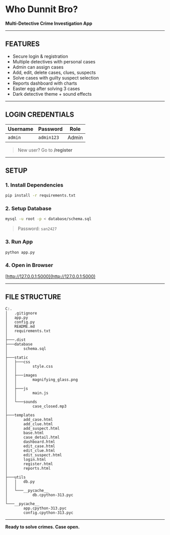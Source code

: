 # Who Dunnit Bro?  
**Multi-Detective Crime Investigation App**

---

## FEATURES

- Secure login & registration  
- Multiple detectives with personal cases  
- Admin can assign cases  
- Add, edit, delete cases, clues, suspects  
- Solve cases with guilty suspect selection  
- Reports dashboard with charts  
- Easter egg after solving 3 cases  
- Dark detective theme + sound effects  

---

## LOGIN CREDENTIALS

| Username | Password | Role  |
|--------  |----------  |------ |        
| `admin`  | `admin123`| Admin | 
> New user? Go to **/register**

---

## SETUP

### 1. Install Dependencies
```bash
pip install -r requirements.txt
```

### 2. Setup Database
```bash
mysql -u root -p < database/schema.sql
```
> Password: `san2427`

### 3. Run App
```bash
python app.py
```

### 4. Open in Browser
[http://127.0.0.1:5000](http://127.0.0.1:5000)

---

## FILE STRUCTURE

```
C:.
│   .gitignore
│   app.py
│   config.py
│   README.md
│   requirements.txt
│
├───.dist
├───database
│       schema.sql
│
├───static
│   ├───css
│   │       style.css
│   │
│   ├───images
│   │       magnifying_glass.png
│   │
│   ├───js
│   │       main.js
│   │
│   └───sounds
│           case_closed.mp3
│
├───templates
│       add_case.html
│       add_clue.html
│       add_suspect.html
│       base.html
│       case_detail.html
│       dashboard.html
│       edit_case.html
│       edit_clue.html
│       edit_suspect.html
│       login.html
│       register.html
│       reports.html
│
├───utils
│   │   db.py
│   │
│   └───__pycache__
│           db.cpython-313.pyc
│
└───__pycache__
        app.cpython-313.pyc
        config.cpython-313.pyc
```
---
**Ready to solve crimes. Case open.**

